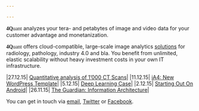 ```yaml
---

---
```


<span style="font-family: 'Source Sans Pro'"><strong>4Q</strong>uant</span> analyzes your tera- and petabytes of image and video data for your customer advantage and monetanization.

<span style="font-family: 'Source Sans Pro'"><strong>4Q</strong>uant</span> offers cloud-compatible, large-scale image analytics [solutions](solutions.html) for radiology, pathology, industry 4.0 and bla. You benefit from unlimited, elastic scalability without heavy investment costs in your own IT infrastructure.

|<span class="caption">27.12.15</span>|   [Quantitative analysis of 1’000 CT Scans](#blogpost)|
|<span class="caption">11.12.15</span>|   [iA4: New WordPress Template](#blogpost)|
|<span class="caption">5.12.15</span>|   [Deep Learning Case](#blogpost)|
|<span class="caption">2.12.15</span>|   [Starting Out On Android](#blogpost)|
|<span class="caption">26.11.15</span>|   [The Guardian: Information Architecture](#blogpost)|

You can get in touch via [email](), [Twitter]() or [Facebook]().

